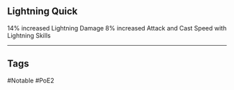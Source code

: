 ## Lightning Quick
14% increased Lightning Damage
8% increased Attack and Cast Speed with Lightning Skills

---
## Tags
#Notable
#PoE2

